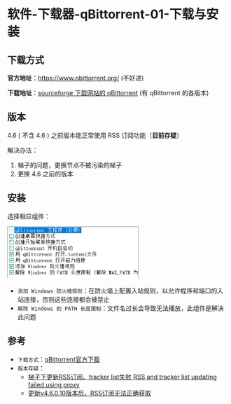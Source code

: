 # 软件-下载器-qBittorrent-01-下载与安装

## 下载方式

**官方地址**：<https://www.qbittorrent.org/> (不好进)

**下载地址**：[sourceforge 下载网站的 qBittorrent](https://sourceforge.net/projects/qbittorrent/) (有 qBittorrent 的各版本)

## 版本

4.6 ( 不含 4.6 ) 之前版本能正常使用 RSS 订阅功能（**目前存疑**）

解决办法：

1. 梯子的问题，更换节点不被污染的梯子
2. 更换 4.6 之前的版本

## 安装

选择相应组件：

<img src="https://raw.githubusercontent.com/Soooooox/Image-Hosting-Service/main/20240604211423.png" alt="20240604211423" width=300>

- `添加 Windows 防火墙规则`：在防火墙上配置入站规则，以允许程序和端口的入站连接，否则这些连接都会被禁止
- `解除 Windows 的 PATH 长度限制`：文件名过长会导致无法播放，此组件是解决此问题

## 参考

- `下载方式`：[qBittorrent官方下载](https://www.bilibili.com/read/cv28299212/)
- `版本存疑`：
  - [梯子下更新RSS订阅、tracker list失败 RSS and tracker list updating failed using proxy](https://github.com/c0re100/qBittorrent-Enhanced-Edition/issues/534)
  - [更新v4.6.0.10版本后，RSS订阅无法正确获取](https://github.com/c0re100/qBittorrent-Enhanced-Edition/issues/506)
